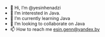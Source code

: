 - 👋 Hi, I’m @yesinhenadzi
- 👀 I’m interested in Java.
- 🌱 I’m currently learning Java
- 💞️ I’m looking to collaborate on Java
- 📫 How to reach me esin.genn@yandex.by

<!---
yesinhenadzi/yesinhenadzi is a ✨ special ✨ repository because its `README.md` (this file) appears on your GitHub profile.
You can click the Preview link to take a look at your changes.
--->
